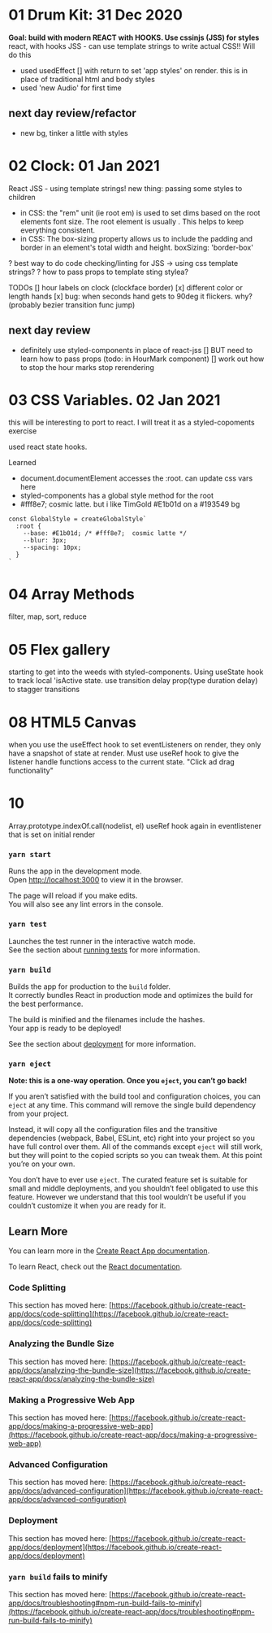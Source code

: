 # 01 Drum Kit: 31 Dec 2020

**Goal: build with modern REACT with HOOKS. Use cssinjs (JSS) for styles**
react, with hooks
JSS - can use template strings to write actual CSS!! Will do this

- used usedEffect [] with return to set 'app styles' on render. this is in place of traditional html and body styles
- used 'new Audio' for first time

## next day review/refactor

- new bg, tinker a little with styles

# 02 Clock: 01 Jan 2021

React
JSS - using template strings! new thing: passing some styles to children

- in CSS: the "rem" unit (ie root em) is used to set dims based on the root elements font size. The root element is usually <html>. This helps to keep everything consistent.
- in CSS: The box-sizing property allows us to include the padding and border in an element's total width and height. boxSizing: 'border-box'

? best way to do code checking/linting for JSS -> using css template strings?
? how to pass props to template sting stylea?

TODOs
[] hour labels on clock (clockface border)
[x] different color or length hands
[x] bug: when seconds hand gets to 90deg it flickers. why? (probably bezier transition func jump)

## next day review

- definitely use styled-components in place of react-jss
  [] BUT need to learn how to pass props (todo: in HourMark component)
  [] work out how to stop the hour marks stop rerendering

# 03 CSS Variables. 02 Jan 2021

this will be interesting to port to react. I will treat it as a styled-copoments exercise

used react state hooks.

Learned

- document.documentElement accesses the :root. can update css vars here
- styled-components has a global style method for the root
- #fff8e7; cosmic latte. but i like TimGold #E1b01d on a #193549 bg

```
const GlobalStyle = createGlobalStyle`
  :root {
    --base: #E1b01d; /* #fff8e7;  cosmic latte */
    --blur: 3px;
    --spacing: 10px;
  }
`
```

# 04 Array Methods

filter, map, sort, reduce

# 05 Flex gallery

starting to get into the weeds with styled-components. Using useState hook to track local 'isActive state. use transition delay prop(type duration delay) to stagger transitions

# 08 HTML5 Canvas

when you use the useEffect hook to set eventListeners on render, they only have a snapshot of state at render.
Must use useRef hook to give the listener handle functions access to the current state.
"Click ad drag functionality"

# 10

Array.prototype.indexOf.call(nodelist, el)
useRef hook again in eventlistener that is set on initial render

### `yarn start`

Runs the app in the development mode.\
Open [http://localhost:3000](http://localhost:3000) to view it in the browser.

The page will reload if you make edits.\
You will also see any lint errors in the console.

### `yarn test`

Launches the test runner in the interactive watch mode.\
See the section about [running tests](https://facebook.github.io/create-react-app/docs/running-tests) for more information.

### `yarn build`

Builds the app for production to the `build` folder.\
It correctly bundles React in production mode and optimizes the build for the best performance.

The build is minified and the filenames include the hashes.\
Your app is ready to be deployed!

See the section about [deployment](https://facebook.github.io/create-react-app/docs/deployment) for more information.

### `yarn eject`

**Note: this is a one-way operation. Once you `eject`, you can’t go back!**

If you aren’t satisfied with the build tool and configuration choices, you can `eject` at any time. This command will remove the single build dependency from your project.

Instead, it will copy all the configuration files and the transitive dependencies (webpack, Babel, ESLint, etc) right into your project so you have full control over them. All of the commands except `eject` will still work, but they will point to the copied scripts so you can tweak them. At this point you’re on your own.

You don’t have to ever use `eject`. The curated feature set is suitable for small and middle deployments, and you shouldn’t feel obligated to use this feature. However we understand that this tool wouldn’t be useful if you couldn’t customize it when you are ready for it.

## Learn More

You can learn more in the [Create React App documentation](https://facebook.github.io/create-react-app/docs/getting-started).

To learn React, check out the [React documentation](https://reactjs.org/).

### Code Splitting

This section has moved here: [https://facebook.github.io/create-react-app/docs/code-splitting](https://facebook.github.io/create-react-app/docs/code-splitting)

### Analyzing the Bundle Size

This section has moved here: [https://facebook.github.io/create-react-app/docs/analyzing-the-bundle-size](https://facebook.github.io/create-react-app/docs/analyzing-the-bundle-size)

### Making a Progressive Web App

This section has moved here: [https://facebook.github.io/create-react-app/docs/making-a-progressive-web-app](https://facebook.github.io/create-react-app/docs/making-a-progressive-web-app)

### Advanced Configuration

This section has moved here: [https://facebook.github.io/create-react-app/docs/advanced-configuration](https://facebook.github.io/create-react-app/docs/advanced-configuration)

### Deployment

This section has moved here: [https://facebook.github.io/create-react-app/docs/deployment](https://facebook.github.io/create-react-app/docs/deployment)

### `yarn build` fails to minify

This section has moved here: [https://facebook.github.io/create-react-app/docs/troubleshooting#npm-run-build-fails-to-minify](https://facebook.github.io/create-react-app/docs/troubleshooting#npm-run-build-fails-to-minify)

